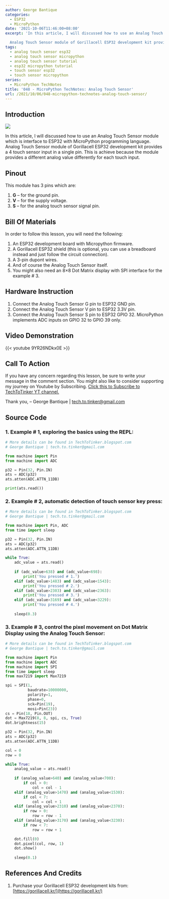 ```yaml
---
author: George Bantique
categories:
  - ESP32
  - MicroPython
date: '2021-10-06T11:46:00+08:00'
excerpt: 'In this article, I will discussed how to use an Analog Touch Sensor module which is interface to ESP32 with MicroPython programming language.

  Analog Touch Sensor module of Gorillacell ESP32 development kit provides a 4 touch sensor input in a single pin.'
tags:
  - analog touch sensor esp32
  - analog touch sensor micropython
  - analog touch sensor tutorial
  - esp32 micropython tutorial
  - touch sensor esp32
  - touch sensor micropython
series:
  - MicroPython TechNotes
title: '048 - MicroPython TechNotes: Analog Touch Sensor'
url: /2021/10/06/048-micropython-technotes-analog-touch-sensor/
---
```


## **Introduction**

![](/images/048-MicroPython-TechNotes-Analog-Touch-Sensor.jpg)

In this article, I will discussed how to use an Analog Touch Sensor module which is interface to ESP32 with MicroPython programming language.
Analog Touch Sensor module of Gorillacell ESP32 development kit provides a 4 touch sensor input in a single pin. This is achieve because the module provides a different analog value differently for each touch input.

## **Pinout**

This module has 3 pins which are:
1. **G** – for the ground pin.
2. **V** – for the supply voltage.
3. **S** – for the analog touch sensor signal pin.

## **Bill Of Materials**

In order to follow this lesson, you will need the following:
1. An ESP32 development board with Micropython firmware.
2. A Gorillacell ESP32 shield (this is optional, you can use a breadboard instead and just follow the circuit connection).
3. A 3-pin dupont wires.
4. And of course the Analog Touch Sensor itself.
5. You might also need an 8×8 Dot Matrix display with SPI interface for the example # 3.

## **Hardware Instruction**

1. Connect the Analog Touch Sensor G pin to ESP32 GND pin.
2. Connect the Analog Touch Sensor V pin to ESP32 3.3V pin.
3. Connect the Analog Touch Sensor S pin to ESP32 GPIO 32. MicroPython implements ADC inputs on GPIO 32 to GPIO 39 only.

## **Video Demonstration**

{{< youtube 9YR26NDkx0E >}}

## **Call To Action**

If you have any concern regarding this lesson, be sure to write your message in the comment section.
You might also like to consider supporting my journey on Youtube by Subscribing. [Click this to Subscribe to TechToTinker YT channel.](https://www.youtube.com/c/TechToTinker?sub_confirmation=1)

Thank you,
    – George Bantique | tech.to.tinker@gmail.com

## **Source Code**

### 1. Example # 1, exploring the basics using the REPL:

```py { lineNos="true" wrap="true" }
# More details can be found in TechToTinker.blogspot.com 
# George Bantique | tech.to.tinker@gmail.com

from machine import Pin
from machine import ADC

p32 = Pin(32, Pin.IN)
ats = ADC(p32)
ats.atten(ADC.ATTN_11DB)

print(ats.read())

```

### 2. Example # 2, automatic detection of touch sensor key press:

```py { lineNos="true" wrap="true" }
# More details can be found in TechToTinker.blogspot.com 
# George Bantique | tech.to.tinker@gmail.com

from machine import Pin, ADC
from time import sleep

p32 = Pin(32, Pin.IN)
ats = ADC(p32)
ats.atten(ADC.ATTN_11DB)

while True:
    adc_value = ats.read()
    
    if (adc_value>638) and (adc_value<698):
        print('You pressed # 1.')
    elif (adc_value>1483) and (adc_value<1543):
        print('You pressed # 2.')
    elif (adc_value>2303) and (adc_value<2363):
        print('You pressed # 3.')
    elif (adc_value>3169) and (adc_value<3229):
        print('You pressed # 4.')
        
    sleep(0.3)

```

### 3. Example # 3, control the pixel movement on Dot Matrix Display using the Analog Touch Sensor:

```py { lineNos="true" wrap="true" }
# More details can be found in TechToTinker.blogspot.com 
# George Bantique | tech.to.tinker@gmail.com

from machine import Pin
from machine import ADC
from machine import SPI
from time import sleep
from max7219 import Max7219

spi = SPI(1,
          baudrate=10000000,
          polarity=1,
          phase=0,
          sck=Pin(19),
          mosi=Pin(23))
cs = Pin(18, Pin.OUT)
dot = Max7219(8, 8, spi, cs, True)
dot.brightness(15)

p32 = Pin(32, Pin.IN)
ats = ADC(p32)
ats.atten(ADC.ATTN_11DB)

col = 0
row = 0

while True:
    analog_value = ats.read()
    
    if (analog_value>640) and (analog_value<700):
        if col > 0:
            col = col - 1
    elif (analog_value>1470) and (analog_value<1530):
        if col < 7:
            col = col + 1
    elif (analog_value>2310) and (analog_value<2370):
        if row > 0:
            row = row - 1
    elif (analog_value>3170) and (analog_value<3230):
        if row < 7:
            row = row + 1

    dot.fill(0)
    dot.pixel(col, row, 1)
    dot.show()
    
    sleep(0.1)

```

## **References And Credits**
1. Purchase your Gorillacell ESP32 development kits from:
[https://gorillacell.kr/](https://gorillacell.kr/)


